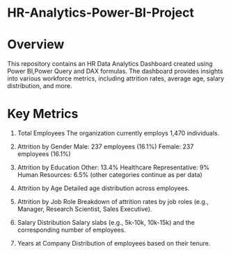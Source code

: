 # HR-Analytics-Power-BI-Project
# Overview
This repository contains an HR Data Analytics Dashboard created using Power BI,Power Query and DAX formulas. The dashboard provides insights into various workforce metrics, including attrition rates, average age, salary distribution, and more.
# Key Metrics
1. Total Employees
   The organization currently employs 1,470 individuals.

2. Attrition by Gender
   Male: 237 employees (16.1%)
   Female: 237 employees (16.1%)

3. Attrition by Education
   Other: 13.4%
   Healthcare Representative: 9%
   Human Resources: 6.5%
   (other categories continue as per data)

4. Attrition by Age
   Detailed age distribution across employees.

5. Attrition by Job Role
   Breakdown of attrition rates by job roles (e.g., Manager, Research Scientist, Sales Executive).

6. Salary Distribution
   Salary slabs (e.g., 5k-10k, 10k-15k) and the corresponding number of employees.

7. Years at Company
   Distribution of employees based on their tenure.
